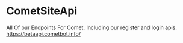 # CometSiteApi
All Of our Endpoints For Comet.
Including our register and login apis. 
https://betaapi.cometbot.info/

